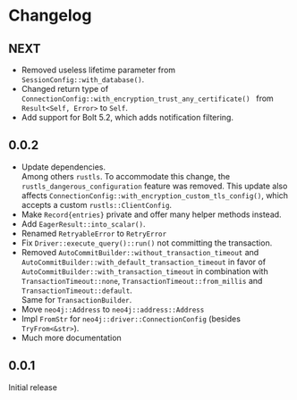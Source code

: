 # Changelog

## NEXT
 - Removed useless lifetime parameter from `SessionConfig::with_database()`.
 - Changed return type of `ConnectionConfig::with_encryption_trust_any_certificate() ` from `Result<Self, Error>` to `Self`.
 - Add support for Bolt 5.2, which adds notification filtering.

## 0.0.2
 - Update dependencies.  
   Among others `rustls`.
   To accommodate this change, the `rustls_dangerous_configuration` feature was removed.
   This update also affects `ConnectionConfig::with_encryption_custom_tls_config()`, which accepts a custom `rustls::ClientConfig`.
 - Make `Record{entries}` private and offer many helper methods instead.
 - Add `EagerResult::into_scalar()`.
 - Renamed `RetryableError` to `RetryError`
 - Fix `Driver::execute_query()::run()` not committing the transaction.
 - Removed `AutoCommitBuilder::without_transaction_timeout` and `AutoCommitBuilder::with_default_transaction_timeout`
   in favor of `AutoCommitBuilder::with_transaction_timeout` in combination with `TransactionTimeout::none`,
   `TransactionTimeout::from_millis` and `TransactionTimeout::default`.  
   Same for `TransactionBuilder`.
 - Move `neo4j::Address` to `neo4j::address::Address`
 - Impl `FromStr` for `neo4j::driver::ConnectionConfig` (besides `TryFrom<&str>`).
 - Much more documentation

## 0.0.1
Initial release

